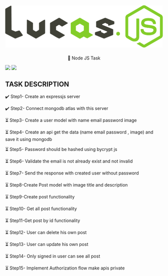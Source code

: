 <h1 align="center">
   <img src="https://github.com/Lucas-lima-unb/Node_JS_Task/blob/bc435acc29f02e433e04bb815279a4b99ae36502/Logo_project.png">
</h1>
<p align="center">🚀 Node JS Task</p>
<p> <img src="https://img.shields.io/badge/license-MIT-blue"> <img src="https://img.shields.io/badge/npm-8.5.0-blue"></p>

<h2> TASK DESCRIPTION</h2>

<p> ✔️ Step1- Create an expressjs server </p>
<p> ✔️ Step2- Connect mongodb atlas with this server </p>
<p> ⏳ Step3- Create a user model with name email password image </p>
<p> ⏳ Step4- Create an api get the data (name email password , image) and save it using mongodb </p>
<p> ⏳ Step5- Password should be hashed using bycrypt js </p>
<p> ⏳ Step6- Validate the email is not already exist and not invalid </p>
<p> ⏳ Step7- Send the response with created user without password </p>
<p> ⏳ Step8-Create Post model with image title and description </p>
<p> ⏳ Step9-Create post functionality </p>
<p> ⏳ Step10- Get all post functionality </p>
<p> ⏳ Step11-Get post by id functionality </p>
<p> ⏳ Step12- User can delete his own post </p>
<p> ⏳ Step13- User can update his own post </p>
<p> ⏳ Step14- Only signed in user can see all post </p>
<p> ⏳ Step15- Implement Authorization flow make apis private </p>
